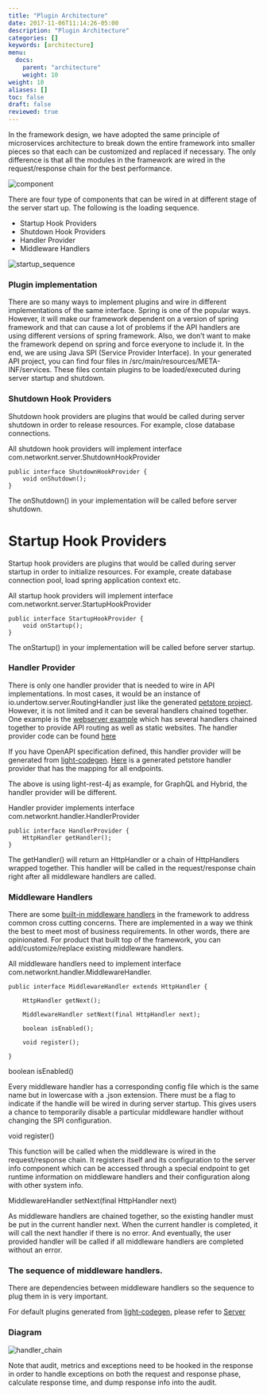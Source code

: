 ```yaml
---
title: "Plugin Architecture"
date: 2017-11-06T11:14:26-05:00
description: "Plugin Architecture"
categories: []
keywords: [architecture]
menu:
  docs:
    parent: "architecture"
    weight: 10
weight: 10
aliases: []
toc: false
draft: false
reviewed: true
---
```


In the framework design, we have adopted the same principle of microservices architecture to break down the entire framework into smaller pieces so that each can be customized and replaced if necessary. The only difference is that all the modules in the framework are wired in the request/response chain for the best performance.

![component](/images/light_java_component.png)

There are four type of components that can be wired in at different stage of the server start up. The
following is the loading sequence.

* Startup Hook Providers
* Shutdown Hook Providers
* Handler Provider
* Middleware Handlers

![startup_sequence](/images/startup_sequence.png)

### Plugin implementation

There are so many ways to implement plugins and wire in different implementations of the same interface. Spring is one of the popular ways. However, it will make our framework dependent on a version of spring framework and that can cause a lot of problems if the API handlers are using different versions of spring framework. Also, we don’t want to make the framework depend on spring and force everyone to include it. In the end, we are using Java SPI (Service Provider Interface). In your generated API project, you can find four files in /src/main/resources/META-INF/services. These files contain plugins to be loaded/executed during server startup and shutdown.

### Shutdown Hook Providers

Shutdown hook providers are plugins that would be called during server shutdown in order to release
resources. For example, close database connections.

All shutdown hook providers will implement interface com.networknt.server.ShutdownHookProvider

```
public interface ShutdownHookProvider {
    void onShutdown();
}

```
The onShutdown() in your implementation will be called before server shutdown.

# Startup Hook Providers

Startup hook providers are plugins that would be called during server startup in order to initialize
resources. For example, create database connection pool, load spring application context etc.

All startup hook providers will implement interface com.networknt.server.StartupHookProvider

```
public interface StartupHookProvider {
    void onStartup();
}
```

The onStartup() in your implementation will be called before server startup.
 
### Handler Provider

There is only one handler provider that is needed to wire in API implementations. In most cases, it would be an instance of io.undertow.server.RoutingHandler just like the generated [petstore project](https://github.com/networknt/light-example-4j/tree/master/petstore). However, it is not limited and it can be several handlers chained together. One example is the  [webserver example](https://github.com/networknt/light-example-4j/tree/master/webserver) which has several handlers chained together to provide API routing as well as static websites. The handler provider code can be found [here](https://github.com/networknt/light-example-4j/blob/master/webserver/src/main/java/com/networknt/webserver/handler/WebServerHandlerProvider.java)

If you have OpenAPI specification defined, this handler provider will be generated from 
[light-codegen](https://github.com/networknt/light-codegen). [Here](https://github.com/networknt/light-example-4j/blob/master/petstore/src/main/java/io/swagger/handler/PathHandlerProvider.java) 
is a generated petstore handler provider that has the mapping for all endpoints.

The above is using light-rest-4j as example, for GraphQL and Hybrid, the handler provider will be
different.

Handler provider implements interface com.networknt.handler.HandlerProvider

```
public interface HandlerProvider {
    HttpHandler getHandler();
}

```

The getHandler() will return an HttpHandler or a chain of HttpHandlers wrapped together. This handler
will be called in the request/response chain right after all middleware handlers are called.


### Middleware Handlers

There are some [built-in middleware handlers][] in the framework to address common cross cutting 
concerns. There are implemented in a way we think the best to meet most of business requirements. 
In other words, there are opinionated. For product that built top of the framework, you can 
add/customize/replace existing middleware handlers. 

All middleware handlers need to implement interface com.networknt.handler.MiddlewareHandler.

```
public interface MiddlewareHandler extends HttpHandler {

    HttpHandler getNext();

    MiddlewareHandler setNext(final HttpHandler next);

    boolean isEnabled();

    void register();

}
```

boolean isEnabled() 

Every middleware handler has a corresponding config file which is the same name but in lowercase with a .json extension. There must be a flag to indicate if the handle will be wired in during server startup. This gives users a chance to temporarily disable a particular middleware handler without changing the SPI configuration.

void register()

This function will be called when the middleware is wired in the request/response chain. It registers itself and its configuration to the server info component which can be accessed through a special endpoint to get runtime information on middleware handlers and their configuration along with other system info.

MiddlewareHandler setNext(final HttpHandler next)

As middleware handlers are chained together, so the existing handler must be put in the current handler next. When the current handler is completed, it will call the next handler if there is no error. And eventually, the user provided handler will be called if all middleware handlers are completed without an error.

### The sequence of middleware handlers.

There are dependencies between middleware handlers so the sequence to plug them in is very important.

For default plugins generated from [light-codegen](https://github.com/networknt/light-codegen),
please refer to [Server][]

### Diagram

![handler_chain](/images/handler_chain.png)

Note that audit, metrics and exceptions need to be hooked in the response in order to handle exceptions on both the request and response phase, calculate response time, and dump response info into the audit.

[built-in middleware handlers]: /concern/
[Server]: /concern/server/